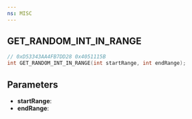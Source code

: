 ```yaml
---
ns: MISC
---
```

## GET_RANDOM_INT_IN_RANGE

```c
// 0xD53343AA4FB7DD28 0x4051115B
int GET_RANDOM_INT_IN_RANGE(int startRange, int endRange);
```

## Parameters
* **startRange**:
* **endRange**:

